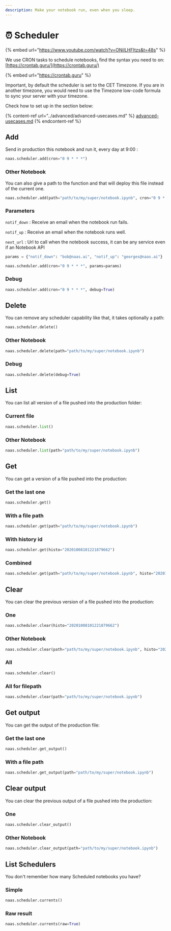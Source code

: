 ```yaml
---
description: Make your notebook run, even when you sleep.
---
```


# ⏰ Scheduler

{% embed url="https://www.youtube.com/watch?v=ONiILHFItzs&t=48s" %}

We use CRON tasks to schedule notebooks, find the syntax you need to on: [https://crontab.guru/](https://crontab.guru/)

{% embed url="https://crontab.guru" %}

Important, by default the scheduler is set to the CET Timezone. If you are in another timezone, you would need to use the Timezone low-code formula to sync your server with your timezone.

Check how to set up in the section below:

{% content-ref url="../advanced/advanced-usecases.md" %}
[advanced-usecases.md](../advanced/advanced-usecases.md)
{% endcontent-ref %}

## Add

Send in production this notebook and run it, every day at 9:00 :

```python
naas.scheduler.add(cron="0 9 * * *")
```

### Other Notebook

You can also give a path to the function and that will deploy this file instead of the current one.

```python
naas.scheduler.add(path="path/to/my/super/notebook.ipynb", cron="0 9 * * *")
```

### Parameters

`notif_down` : Receive an email when the notebook run fails.

`notif_up` : Receive an email when the notebook runs well.

`next_url` : Url to call when the notebook success, it can be any service even if an Notebook API

```python
params = {"notif_down": "bob@naas.ai", "notif_up": "georges@naas.ai"}

naas.scheduler.add(cron="0 9 * * *", params=params)
```

### Debug

```python
naas.scheduler.add(cron="0 9 * * *", debug=True)
```

## Delete

You can remove any scheduler capability like that, it takes optionally a path:&#x20;

```python
naas.scheduler.delete()
```

### Other Notebook

```python
naas.scheduler.delete(path="path/to/my/super/notebook.ipynb")
```

### Debug

```python
naas.scheduler.delete(debug=True)
```



## List&#x20;

You can list all version of a file pushed into the production folder:

### Current file

```python
naas.scheduler.list()
```

### Other Notebook&#x20;

```python
naas.scheduler.list(path="path/to/my/super/notebook.ipynb")
```

## Get&#x20;

You can get a version of a file pushed into the production:

### Get the last one

```python
naas.scheduler.get()
```

### With a file path

```python
naas.scheduler.get(path="path/to/my/super/notebook.ipynb")
```

### With history id

```python
naas.scheduler.get(histo="20201008101221879662")
```

### Combined

```python
naas.scheduler.get(path="path/to/my/super/notebook.ipynb", histo="20201008101221879662")
```

## Clear

You can clear the previous version of a file pushed into the production:

### One

```python
naas.scheduler.clear(histo="20201008101221879662")
```

### Other Notebook

```python
naas.scheduler.clear(path="path/to/my/super/notebook.ipynb", histo="20201008101221879662")
```

### All

```python
naas.scheduler.clear()
```

### All for filepath

```python
naas.scheduler.clear(path="path/to/my/super/notebook.ipynb")
```

## Get output

You can get the output of the production file:

### Get the last one

```python
naas.scheduler.get_output()
```

### With a file path

```python
naas.scheduler.get_output(path="path/to/my/super/notebook.ipynb")
```

## Clear output

You can clear the previous output of a file pushed into the production:

### One

```python
naas.scheduler.clear_output()
```

### Other Notebook

```python
naas.scheduler.clear_output(path="path/to/my/super/notebook.ipynb")
```

## List Schedulers

You don't remember how many Scheduled notebooks you have?

### Simple

```python
naas.scheduler.currents()
```

### Raw result&#x20;

```python
naas.scheduler.currents(raw=True)
```

